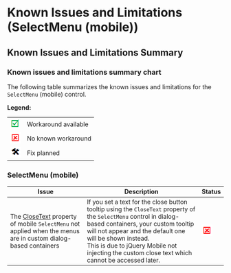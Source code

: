 ﻿<!--
|metadata|
{
    "fileName": "selectmenu-known-issues",
    "controlName": "",
    "tags": []
}
|metadata|
-->

# Known Issues and Limitations (SelectMenu (mobile))

## Known Issues and Limitations Summary
### Known issues and limitations summary chart

The following table summarizes the known issues and limitations for the `SelectMenu` (mobile) control.

**Legend:**

<table class="table">
    <tbody>
        <tr>
            <td><img src="../../images/images/positive.png" alt="" class="img-responsive"></td>
            <td>Workaround available</td>
        </tr>
        <tr>
            <td><img src="../../images/images/negative.png" alt="" class="img-responsive"></td>
            <td>No known workaround</td>
        </tr>
        <tr>
            <td><img src="../../images/images/plannedFix.png" alt="" class="img-responsive"></td>
            <td>Fix planned</td>
        </tr>
    </tbody>
</table>

### SelectMenu (mobile)

Issue | Description | Status
---|---|---
The [CloseText](Infragistics.Web.Mvc.Mobile~Infragistics.Web.Mvc.Mobile.SelectMenuModel~CloseText.html) property of mobile `SelectMenu` not applied when the menus are in custom dialog-based containers | If you set a text for the close button tooltip using the `CloseText` property of the `SelectMenu` control in dialog-based containers, your custom tooltip will not appear and the default one will be shown instead. <br> This is due to jQuery Mobile not injecting the custom close text which cannot be accessed later. | ![](../../images/images/negative.png)





 

 


